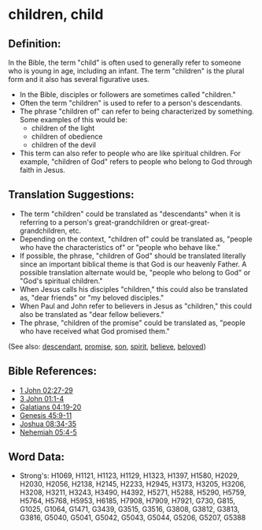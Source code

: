 # children, child #

## Definition: ##

In the Bible, the term "child" is often used to generally refer to someone who is young in age, including an infant. The term "children" is the plural form and it also has several figurative uses.

* In the Bible, disciples or followers are sometimes called "children."
* Often the term "children" is used to refer to a person's descendants.
* The phrase "children of" can refer to being characterized by something. Some examples of this would be:
   * children of the light 
   * children of obedience 
   * children of the devil 
* This term can also refer to people who are like spiritual children. For example, "children of God" refers to people who belong to God through faith in Jesus.

## Translation Suggestions: ##

* The term "children" could be translated as "descendants" when it is referring to a person's great-grandchildren or great-great-grandchildren, etc.
* Depending on the context, "children of" could be translated as, "people who have the characteristics of" or "people who behave like."
* If possible, the phrase, "children of God" should be translated literally since an important biblical theme is that God is our heavenly Father. A possible translation alternate would be, "people who belong to God" or "God's spiritual children."
* When Jesus calls his disciples "children," this could also be translated as, "dear friends" or "my beloved disciples."
* When Paul and John refer to believers in Jesus as "children," this could also be translated as "dear fellow believers."
* The phrase, "children of the promise" could be translated as, "people who have received what God promised them."

(See also: [descendant](../other/descendant.md), [promise](promise.md), [son](son.md), [spirit](spirit.md), [believe](believe.md), [beloved](beloved.md))

## Bible References: ##

* [1 John 02:27-29](rc://en/tn/help/1jn/02/27)
* [3 John 01:1-4](rc://en/tn/help/3jn/01/01)
* [Galatians 04:19-20](rc://en/tn/help/gal/04/19)
* [Genesis 45:9-11](rc://en/tn/help/gen/45/09)
* [Joshua 08:34-35](rc://en/tn/help/jos/08/34)
* [Nehemiah 05:4-5](rc://en/tn/help/neh/05/04)


## Word Data: ##

* Strong's: H1069, H1121, H1123, H1129, H1323, H1397, H1580, H2029, H2030, H2056, H2138, H2145, H2233, H2945, H3173, H3205, H3206, H3208, H3211, H3243, H3490, H4392, H5271, H5288, H5290, H5759, H5764, H5768, H5953, H6185, H7908, H7909, H7921, G730, G815, G1025, G1064, G1471, G3439, G3515, G3516, G3808, G3812, G3813, G3816, G5040, G5041, G5042, G5043, G5044, G5206, G5207, G5388

